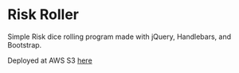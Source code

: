 Risk Roller
===========

Simple Risk dice rolling program made with jQuery, Handlebars, and Bootstrap.

Deployed at AWS S3 [here](riskroll.s3-website-us-east-1.amazonaws.com)
